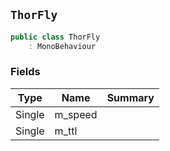 ## `ThorFly`

```csharp
public class ThorFly
    : MonoBehaviour
```

### Fields

| Type | Name | Summary | 
| --- | --- | --- | 
| Single | m_speed |  | 
| Single | m_ttl |  | 


